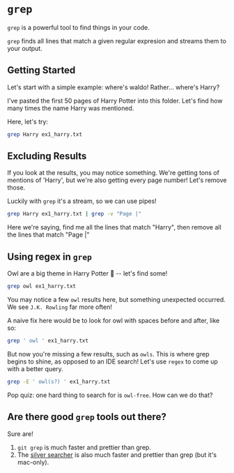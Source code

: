 # `grep`

`grep` is a powerful tool to find things in your code.

`grep` finds all lines that match a given regular expresion and streams them to your output.


## Getting Started

Let's start with a simple example: where's waldo! Rather... where's Harry?

I've pasted the first 50 pages of Harry Potter into this folder. Let's find how many times the name Harry was mentioned.

Here, let's try:

```bash
grep Harry ex1_harry.txt
```

## Excluding Results

If you look at the results, you may notice something. We're getting tons of mentions of 'Harry', but we're also getting every page number! Let's remove those.

Luckily with `grep` it's a stream, so we can use pipes!

```bash
grep Harry ex1_harry.txt | grep -v "Page |"
```

Here we're saying, find me all the lines that match "Harry", then remove all the lines that match "Page |"

## Using regex in `grep`

Owl are a big theme in Harry Potter 🦉 -- let's find some!

```bash
grep owl ex1_harry.txt
```

You may notice a few `owl` results here, but something unexpected occurred. We see `J.K. Rowling` far more often!

A naive fix here would be to look for owl with spaces before and after, like so:

```bash
grep ' owl ' ex1_harry.txt
```

But now you're missing a few results, such as `owls`. This is where grep begins to shine, as opposed to an IDE search! Let's use `regex` to come up with a better query.

```bash
grep -E ' owl(s?) ' ex1_harry.txt
```

Pop quiz: one hard thing to search for is `owl-free`. How can we do that?

## Are there good `grep` tools out there?

Sure are!

1. `git grep` is much faster and prettier than grep.
2. The [silver searcher](https://github.com/ggreer/the_silver_searcher) is also much faster and prettier than grep (but it's mac-only).
